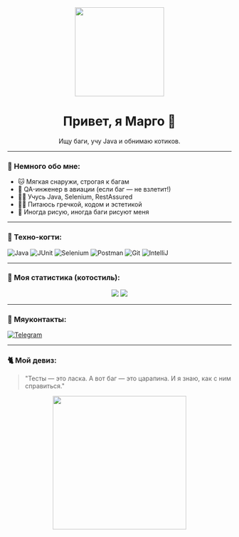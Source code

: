 <div align="center">
  <img src="https://media.giphy.com/media/JIX9t2j0ZTN9S/giphy.gif" width="200"/>
  <h1>Привет, я Марго 🐾</h1>
  <p>Ищу баги, учу Java и обнимаю котиков.</p>
</div>

---

### 🧶 Немного обо мне:

- 🐱 Мягкая снаружи, строгая к багам
- 🧪 QA-инженер в авиации (если баг — не взлетит!)
- 👩‍💻 Учусь Java, Selenium, RestAssured
- 🧘‍♀️ Питаюсь гречкой, кодом и эстетикой
- 🎨 Иногда рисую, иногда баги рисуют меня

---

### 🧰 Техно-когти:

![Java](https://img.shields.io/badge/-Java-ffb6c1?style=flat&logo=java&logoColor=white)
![JUnit](https://img.shields.io/badge/-JUnit-ffe4e1?style=flat&logo=JUnit5&logoColor=black)
![Selenium](https://img.shields.io/badge/-Selenium-c0e6f7?style=flat&logo=selenium&logoColor=43B02A)
![Postman](https://img.shields.io/badge/-Postman-ffc0cb?style=flat&logo=postman&logoColor=white)
![Git](https://img.shields.io/badge/-Git-f5c2e7?style=flat&logo=git&logoColor=white)
![IntelliJ](https://img.shields.io/badge/-IntelliJ%20IDEA-ffb6c1?style=flat&logo=intellij-idea&logoColor=white)

---

### 💖 Моя статистика (котостиль):

<p align="center">
  <img src="https://github-readme-stats.vercel.app/api?username=margofgl&show_icons=true&theme=cute" />
  <img src="https://github-readme-stats.vercel.app/api/top-langs/?username=margofgl&layout=compact&theme=cute" />
</p>

---

### 🐾 Мяуконтакты:

[![Telegram](https://img.shields.io/badge/-@mrgtc-2CA5E0?style=flat&logo=telegram&logoColor=white)](https://t.me/mrgtc)  

---

### 🐈 Мой девиз:

> "Тесты — это ласка. А вот баг — это царапина. И я знаю, как с ним справиться."

<p align="center">
  <img src="https://media.giphy.com/media/6uMqzcbWRhoT6/giphy.gif" width="300" />
</p>
